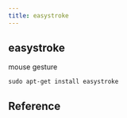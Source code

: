 ```yaml
---
title: easystroke
---
```


## easystroke
mouse gesture

```
sudo apt-get install easystroke
```

## Reference

